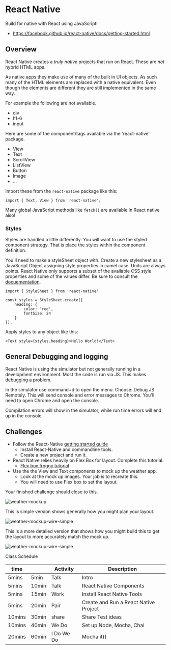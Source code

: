 # React Native

Build for native with React using JavaScript!

- https://facebook.github.io/react-native/docs/getting-started.html

## Overview 

React Native creates a *truly native* projects that run on React. These are *not*
hybrid HTML apps. 

As native apps they make use of many of the built in UI objects. As such 
many of the HTML elements are replaced with a native equivalent. Even though
the elements are different they are still implemented in the same way. 

For example the following are not available. 

- div
- h1-6 
- input 

Here are some of the component/tags available via the 'react-native' package. 

- View
- Text
- ScrollView
- ListView
- Button
- Image
- ...

Import these from the `react-native` package like this: 

`import { Text, View } from 'react-native';`

Many global JavaScript methods like `fetch()` are available in React native also!

### Styles 

Styles are handled a little differently. You will want to use the styled component
strategy. That is place the styles within the component definition. 

You'll need to make a styleSheet object with. Create a new stylesheet as a JavaScript 
Object assigning style properties in camel case. Units are always points. React Native
only supports a subset of the available CSS style properties and some of the values 
differ. Be sure to consult the [docuementation](https://facebook.github.io/react-native/docs/style.html).

```
import { StyleSheet } from 'react-native'

const styles = StyleSheet.create({
    heading: {
        color: 'red',
        fontSize: 24
    }
});
```

Apply styles to any object like this: 

`<Text style={styles.heading}>Hello World!</Text>`


## General Debugging and logging

React Native is using the simulator but not generally running in a development
environment. Most the code is run via JS. This makes debugging a problem. 

In the simulator use command+d to open the menu. Choose: Debug JS Remotely. 
This will send console and error messages to Chrome. You'll need to open 
Chrome and open the console. 

Compilation errors will show in the simulator, while run time errors will
end up in the console. 

## Challenges

- Follow the React-Native [getting started guide](https://facebook.github.io/react-native/docs/getting-started.html)
    - Install React-Native and commandline tools. 
    - Create a new project and run it.
- React Native relies heavily on Flex Box for layout. Complete this tutorial. 
  - [Flex box froggy tutorial](http://flexboxfroggy.com)
- Use the the View and Text components to mock up the weather app.  
    - Look at the mock up images. Your job is to recreate this.  
    - You will need to use Flex box to set the layout. 
    
Your finished challenge should close to this. 

![weather-mockup](weather-mockup.png)

This is simple version shows generally how you might plan your layout. 

![weather-mockup-wire-simple](weather-mockup-wire-simple.png)

This is a more detailed version that shows how you might build this to get the 
layout to more accurately match the mock up. 

![weather-mockup-wire-simple](weather-mockup-wire-detailed.png)


Class Schedule 

|time  |     |Activity   |Description      |
|------|-----|-----------|-----------------|
| 5mins|5min |Talk       |Intro            |
| 5mins|10min|Talk       |React Native Components |
| 5mins|15min|Work       |Install React Native Tools |
| 5mins|20min|Pair       |Create and Run a React Native Project |
|10mins|30min|share      |Share Test ideas |
|10mins|40min|We Do      |Set up Node, Mocha, Chai |
|20mins|60min|I Do We Do |Mocha it() |
